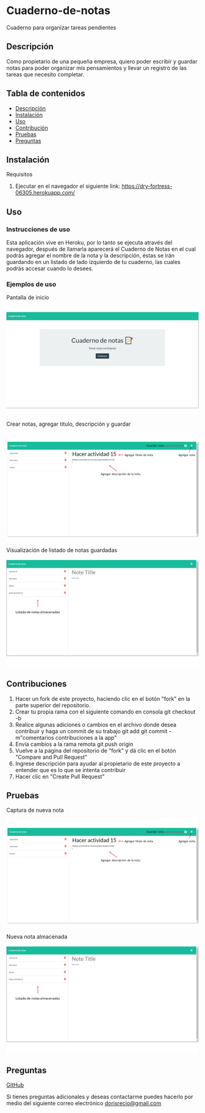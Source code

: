 # Cuaderno-de-notas
Cuaderno para organizar tareas pendientes

## Descripción

Como propietario de una pequeña empresa, quiero poder escribir y guardar notas para poder organizar mis pensamientos y llevar un registro de las tareas que necesito completar.

## Tabla de contenidos

- [Descripción](#Descrición)
- [Instalación](#Instalación)
- [Uso](#Uso)
- [Contribución](#Contribución)
- [Pruebas](#Pruebas)
- [Preguntas](#Preguntas)

## Instalación

Requisitos

1. Ejecutar en el navegador el siguiente link:
   https://dry-fortress-06305.herokuapp.com/
  
## Uso

### Instrucciones de uso

Esta aplicación vive en Heroku, por lo tanto se ejecuta através del navegador, después de llamarla aparecerá el Cuaderno de Notas en el cual podrás agregar el nombre de la nota y la descripción, éstas se irán guardando en un listado de lado izquierdo de tu cuaderno, las cuales podrás accesar cuando lo desees.

### Ejemplos de uso

Pantalla de inicio

![img](/assets/images/img-01.png)

Crear notas, agregar titulo, descripción y guardar

![img](/assets/images/img-02.png)

Visualización de listado de notas guardadas

![img](/assets/images/img-03.png)


## Contribuciones

1. Hacer un fork de este proyecto, haciendo clic en el botón "fork" en la parte superior del repositorio.
2. Crear tu propia rama con el siguiente comando en consola
   git checkout -b<nombre de rama>
3. Realice algunas adiciones o cambios en el archivo donde desea contribuir y haga un commit de su trabajo
   git add<archivo modificado>
   git commit -m"comentarios contribuciones a la app"
4. Envía cambios a la rama remota
   git push origin<nombre de rama>
5. Vuelve a la pagina del repositorio de "fork" y dá clic en el botón "Compare and Pull Request"
6. Ingrese descripción para ayudar al propietario de este proyecto a entender que es lo que se intenta contribuir
7. Hacer clic en "Create Pull Request"

## Pruebas

Captura de nueva nota

![img](/assets/images/img-02.png)

Nueva nota almacenada 

![img](/assets/images/img-03.png)

    
## Preguntas

[GitHub](https://github.com/dorecio)

Si tienes preguntas adicionales y deseas contactarme puedes hacerlo por medio del siguiente correo electrónico
dorisrecio@gmail.com
